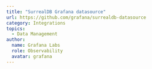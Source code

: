 ```yaml
---
title: "SurrealDB Grafana datasource"
url: https://github.com/grafana/surrealdb-datasource
category: Integrations
topics:
  - Data Management
author:
  name: Grafana Labs
  role: Observability
  avatar: grafana
---
```



